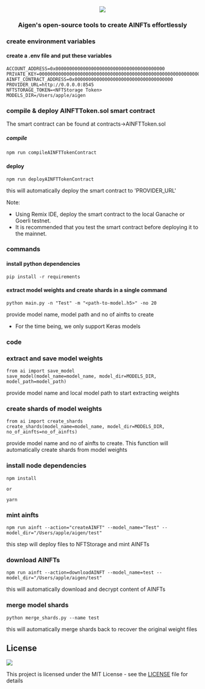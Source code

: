 <div align="center">
<img src="https://aigenprotocol.com/static/media/aigen-logo-light.fad5403b0fa280336867e8ea8400db40.svg" />
<h3>
Aigen's open-source tools to create AINFTs effortlessly
</h3>
</div>

### create environment variables

#### create a .env file and put these variables

```
ACCOUNT_ADDRESS=0x0000000000000000000000000000000000000000
PRIVATE_KEY=000000000000000000000000000000000000000000000000000000000000000
AINFT_CONTRACT_ADDRESS=0x000000000000000000000000000000000000
PROVIDER_URL=http://0.0.0.0:8545
NFTSTORAGE_TOKEN=<NFTStorage Token>
MODELS_DIR=/Users/apple/aigen
```

### compile & deploy AINFTToken.sol smart contract
The smart contract can be found at contracts->AINFTToken.sol

##### compile
```
npm run compileAINFTTokenContract
```

#### deploy
```
npm run deployAINFTTokenContract
```
this will automatically deploy the smart contract to 'PROVIDER_URL'

Note:
* Using Remix IDE, deploy the smart contract to the local Ganache or Goerli testnet.
* It is recommended that you test the smart contract before deploying it to the mainnet.

### commands

#### install python dependencies

```
pip install -r requirements
```

#### extract model weights and create shards in a single command

```
python main.py -n "Test" -m "<path-to-model.h5>" -no 20
```
provide model name, model path and no of ainfts to create
* For the time being, we only support Keras models

### code

### extract and save model weights

```
from ai import save_model
save_model(model_name=model_name, model_dir=MODELS_DIR, model_path=model_path)
```

provide model name and local model path to start extracting weights

### create shards of model weights

```
from ai import create_shards
create_shards(model_name=model_name, model_dir=MODELS_DIR, no_of_ainfts=no_of_ainfts)
```

provide model name and no of ainfts to create. This function will automatically create shards from model weights

### install node dependencies

```
npm install

or 

yarn
```

### mint ainfts

```
npm run ainft --action="createAINFT" --model_name="Test" --model_dir="/Users/apple/aigen/test"
```
this step will deploy files to NFTStorage and mint AINFTs


### download AINFTs

```
npm run ainft --action=downloadAINFT --model_name=test --model_dir="/Users/apple/aigen/test"
```
this will automatically download and decrypt content of AINFTs

### merge model shards

```
python merge_shards.py --name test
```
this will automatically merge shards back to recover the original weight files

## License

<a href="LICENSE.rst"><img src="https://img.shields.io/github/license/aigenprotocol/aigen"></a>

This project is licensed under the MIT License - see the [LICENSE](LICENSE.rst) file for details
